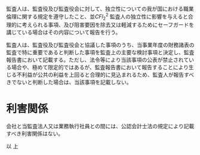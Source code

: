 監査人は、監査役及び監査役会に対して、独立性についての我が国における職業倫理に関する規定を遵守したこと、並$C F l _ { 2 } ^ { 2 }$ 監査人の独立性に影響を与えると合理的に考えられる事項、及び阻害要因を除去又は軽減するためにセーフガードを講じている場合はその内容について報告を行う。

監査人は、監査役及び監査役会と協議した事項のうち、当事業年度の財務諸表の監査で特に重要であると判断した事項を監査上の主要な検討事項と決定し、監査報告書において記載する。ただし、法令等により当該事項の公表が禁止されている場合や、極めて限定的ではあるが、監査報告書において報告することにより生じる不利益が公共の利益を上回ると合理的に見込まれるため、監査人が報告すべきでないと判断した場合は、当該事項を記載しない。

# 利害関係

会社と当監査法人又は業務執行社員との間には、公認会計士法の規定により記載すべき利害関係はない。

以 上